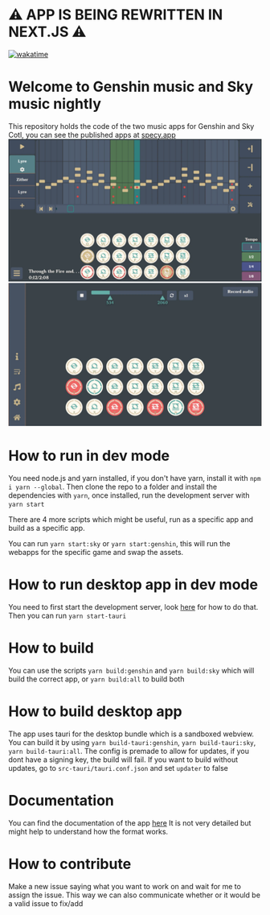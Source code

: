# ⚠️ APP IS BEING REWRITTEN IN NEXT.JS ⚠️

[![wakatime](https://wakatime.com/badge/user/f0147aa6-69b8-4142-806c-050d6fee026e/project/68da356a-cd0b-40cb-996c-0799e406179f.svg)](https://wakatime.com/badge/user/f0147aa6-69b8-4142-806c-050d6fee026e/project/68da356a-cd0b-40cb-996c-0799e406179f)
# Welcome to Genshin music and Sky music nightly

This repository holds the code of the two music apps for Genshin and Sky Cotl, you can see the published apps at [specy.app](https://specy.app)
![Composer](docs/assets/composer.webp)
![Player](docs/assets/player.webp)

# How to run in dev mode
You need node.js and yarn installed, if you don't have yarn, install it with `npm i yarn --global`.
Then clone the repo to a folder and install the dependencies with `yarn`, once installed, run the development server with `yarn start`

There are 4 more scripts which might be useful, run as a specific app and build as a specific app.

You can run `yarn start:sky` or `yarn start:genshin`, this will run the webapps for the specific game and swap the assets. 

# How to run desktop app in dev mode
You need to first start the development server, look [here](#how-to-run-in-dev-mode) for how to do that.
Then you can run `yarn start-tauri`
# How to build

You can use the scripts `yarn build:genshin` and `yarn build:sky` which will build the correct app, or `yarn build:all` to build both

# How to build desktop app

The app uses tauri for the desktop bundle which is a sandboxed webview. You can build it by using `yarn build-tauri:genshin`, `yarn build-tauri:sky`, `yarn build-tauri:all`. The config is premade to allow for updates, if you dont have a signing key, the build will fail. If you want to build without updates, go to `src-tauri/tauri.conf.json` and set `updater` to false


# Documentation
You can find the documentation of the app [here](https://github.com/Specy/genshin-music/wiki)
It is not very detailed but might help to understand how the format works.

# How to contribute
Make a new issue saying what you want to work on and wait for me to assign the issue. This way we can also communicate whether or it would be a valid issue to fix/add
